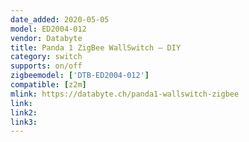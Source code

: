 ```yaml
---
date_added: 2020-05-05
model: ED2004-012
vendor: Databyte
title: Panda 1 ZigBee WallSwitch – DIY
category: switch
supports: on/off
zigbeemodel: ['DTB-ED2004-012']
compatible: [z2m]
mlink: https://databyte.ch/panda1-wallswitch-zigbee
link:
link2: 
link3: 
---
```


